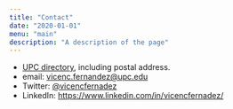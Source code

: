```yaml
---
title: "Contact"
date: "2020-01-01"
menu: "main"
description: "A description of the page"
---
```


* [UPC directory](https://directori.upc.edu/directori/dadesPersona.jsp?id=1002983), including postal address.
* email: <vicenc.fernandez@upc.edu>
* Twitter: [@vicencfernadez](https://twitter.com/vicencfernadez)
* LinkedIn: <https://www.linkedin.com/in/vicencfernadez/>